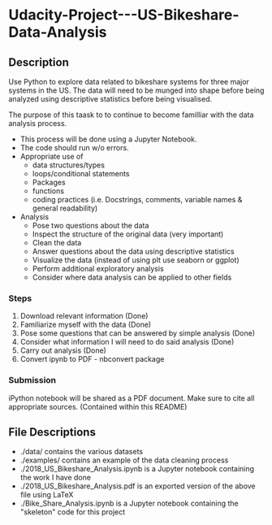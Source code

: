 # Udacity-Project---US-Bikeshare-Data-Analysis

## Description

Use Python to explore data related to bikeshare systems for three major systems
in the US. The data will need to be munged into shape before being analyzed using
descriptive statistics before being visualised.

The purpose of this taask to to continue to become familliar with the data
analysis process.

* This process will be done using a Jupyter Notebook.
* The code should run w/o errors.
* Appropriate use of
    * data structures/types
    * loops/conditional statements
    * Packages
    * functions
    * coding practices (i.e. Docstrings, comments, variable names & general
      readability)
* Analysis
    * Pose two questions about the data
    * Inspect the structure of the original data (very important)
    * Clean the data
    * Answer questions about the data using descriptive statistics
    * Visualize the data (instead of using plt use seaborn or ggplot)
    * Perform additional exploratory analysis
    * Consider where data analysis can be applied to other fields


### Steps

1. Download relevant information (Done)
2. Familiarize myself with the data (Done)
3. Pose some questions that can be answered by simple analysis (Done)
4. Consider what information I will need to do said analysis (Done)
5. Carry out analysis (Done)
6. Convert ipynb to PDF - nbconvert package

### Submission

iPython notebook will be shared as a PDF document. Make sure to cite all appropriate
sources. (Contained within this README)

## File Descriptions

* ./data/ contains the various datasets
* ./examples/ contains an example of the data cleaning process
* ./2018_US_Bikeshare_Analysis.ipynb is a Jupyter notebook containing the work I have done
* ./2018_US_Bikeshare_Analysis.pdf is an exported version of the above file
using LaTeX
* ./Bike_Share_Analysis.ipynb is a Jupyter notebook containing the "skeleton"
code for this project

